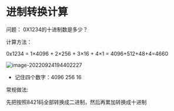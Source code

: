 # 进制转换计算

问题： 0X1234的十进制数是多少？

计算方法：

0x1234 = 1×4096 + 2×256 + 3×16 + 4×1 = 4096+512+48+4=4660

 ![image-20220924194402227](https://pic-1304959529.cos.ap-guangzhou.myqcloud.com/DB/image-20220924194402227.png)

- 记住四个数字：4096  256  16

常规做法:

先把按照8421码全部转换成二进制，然后再累加转换成十进制